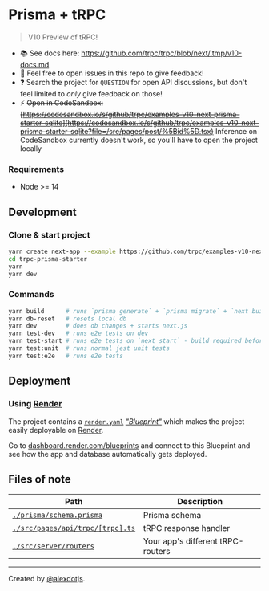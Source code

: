 # Prisma + tRPC


> V10 Preview of tRPC!

- 📚 See docs here: https://github.com/trpc/trpc/blob/next/.tmp/v10-docs.md
- 🙏 Feel free to open issues in this repo to give feedback!
- ❓ Search the project for `QUESTION` for open API discussions, but don't feel limited to *only* give feedback on those!
- ⚡ ~~Open in CodeSandbox: [https://codesandbox.io/s/github/trpc/examples-v10-next-prisma-starter-sqlite](https://codesandbox.io/s/github/trpc/examples-v10-next-prisma-starter-sqlite?file=/src/pages/post/%5Bid%5D.tsx)~~ Inference on CodeSandbox currently doesn't work, so you'll have to open the project locally

<!-- 

## Features

- 🧙‍♂️ E2E typesafety with [tRPC](https://trpc.io)
- ⚡ Full-stack React with Next.js
- ⚡ Database with Prisma
- ⚙️ VSCode extensions
- 🎨 ESLint + Prettier
- 💚 CI setup using GitHub Actions:
  - ✅ E2E testing with [Playwright](https://playwright.dev/)
  - ✅ Linting
- 🔐 Validates your env vars on build and start

## Setup

**yarn:**
```bash
yarn create next-app --example https://github.com/trpc/trpc --example-path examples/next-prisma-starter trpc-prisma-starter
cd trpc-prisma-starter
yarn
yarn dx
```

**npm:**

```bash
npx create-next-app --example https://github.com/trpc/trpc --example-path examples/next-prisma-starter trpc-prisma-starter
cd trpc-prisma-starter
yarn
yarn dx
```
 -->


### Requirements

- Node >= 14
<!-- - Postgres -->

## Development

### Clone & start project

```bash
yarn create next-app --example https://github.com/trpc/examples-v10-next-prisma-starter-sqlite trpc-prisma-starter
cd trpc-prisma-starter
yarn
yarn dev
```

### Commands

```bash
yarn build      # runs `prisma generate` + `prisma migrate` + `next build`
yarn db-reset   # resets local db
yarn dev        # does db changes + starts next.js
yarn test-dev   # runs e2e tests on dev
yarn test-start # runs e2e tests on `next start` - build required before
yarn test:unit  # runs normal jest unit tests
yarn test:e2e   # runs e2e tests
```

## Deployment

### Using [Render](https://render.com/)

The project contains a [`render.yaml`](./render.yaml) [*"Blueprint"*](https://render.com/docs/blueprint-spec) which makes the project easily deployable on [Render](https://render.com/).

Go to [dashboard.render.com/blueprints](https://dashboard.render.com/blueprints) and connect to this Blueprint and see how the app and database automatically gets deployed.

## Files of note

<table>
  <thead>
    <tr>
      <th>Path</th>
      <th>Description</th>
    </tr>
  </thead>
  <tbody>
    <tr>
      <td><a href="./prisma/schema.prisma"><code>./prisma/schema.prisma</code></a></td>
      <td>Prisma schema</td>
    </tr>
    <tr>
      <td><a href="./src/pages/api/trpc/[trpc].ts"><code>./src/pages/api/trpc/[trpc].ts</code></a></td>
      <td>tRPC response handler</td>
    </tr>
    <tr>
      <td><a href="./src/server/routers"><code>./src/server/routers</code></a></td>
      <td>Your app's different tRPC-routers</td>
    </tr>
  </tbody>
</table>

---

Created by [@alexdotjs](https://twitter.com/alexdotjs).
